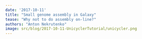 ```yaml
---
date: '2017-10-11'
title: "Small genome assembly in Galaxy"
tease: "Why not to do assembly on-line?"
authors: "Anton Nekrutenko"
image: src/blog/2017-10-11-UnicyclerTutorial/unicycler.png
---
```


